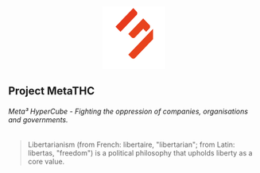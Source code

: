 <p align="center" width="100%">
    <img width="25%" src="/profile/imgs/logo.png"> 
</p>

## Project MetaTHC
###### Meta³ HyperCube - Fighting the oppression of companies, organisations and governments.

> Libertarianism (from French: libertaire, "libertarian"; from Latin: libertas, "freedom") is a political philosophy that upholds liberty as a core value.

<!--

**Here are some ideas to get you started:**

🙋‍♀️ A short introduction - what is your organization all about?
🌈 Contribution guidelines - how can the community get involved?
👩‍💻 Useful resources - where can the community find your docs? Is there anything else the community should know?
🍿 Fun facts - what does your team eat for breakfast?
🧙 Remember, you can do mighty things with the power of [Markdown](https://docs.github.com/github/writing-on-github/getting-started-with-writing-and-formatting-on-github/basic-writing-and-formatting-syntax)
-->
